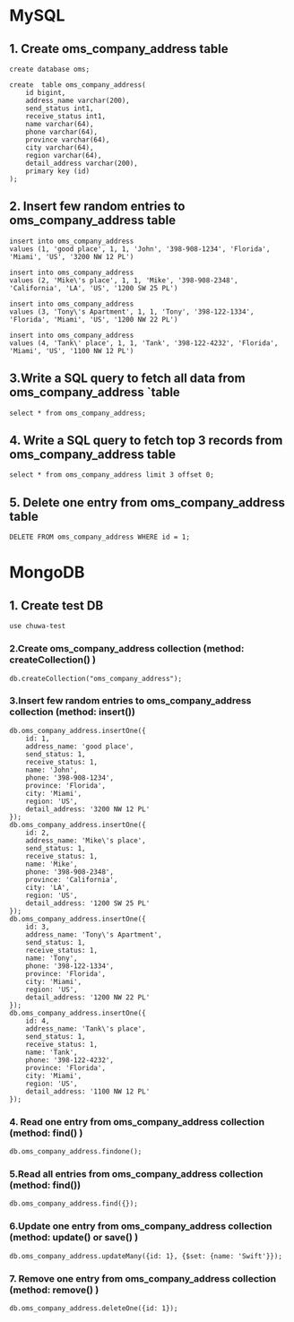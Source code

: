 ﻿# MySQL
## 1. Create oms_company_address table
```mysql
create database oms;  
```

```mysql
create  table oms_company_address(  
    id bigint,  
    address_name varchar(200),  
    send_status int1,  
    receive_status int1,  
    name varchar(64),  
    phone varchar(64),  
    province varchar(64),  
    city varchar(64),  
    region varchar(64),  
    detail_address varchar(200),  
    primary key (id)  
);  
 ```
## 2. Insert few random entries to oms_company_address table
```mysql
insert into oms_company_address  
values (1, 'good place', 1, 1, 'John', '398-908-1234', 'Florida', 'Miami', 'US', '3200 NW 12 PL')  
  
insert into oms_company_address  
values (2, 'Mike\'s place', 1, 1, 'Mike', '398-908-2348', 'California', 'LA', 'US', '1200 SW 25 PL')  
  
insert into oms_company_address  
values (3, 'Tony\'s Apartment', 1, 1, 'Tony', '398-122-1334', 'Florida', 'Miami', 'US', '1200 NW 22 PL')  
  
insert into oms_company_address  
values (4, 'Tank\' place', 1, 1, 'Tank', '398-122-4232', 'Florida', 'Miami', 'US', '1100 NW 12 PL')  
 ```
## 3.Write a SQL query to fetch all data from oms_company_address `table
```mysql
select * from oms_company_address;  
 ```
## 4. Write a SQL query to fetch top 3 records from oms_company_address table
```mysql
select * from oms_company_address limit 3 offset 0;  
  ```
## 5. Delete one entry from oms_company_address  table
```mysql
DELETE FROM oms_company_address WHERE id = 1;
 ```

# MongoDB
## 1. Create test DB
```
use chuwa-test
 ```

### 2.Create oms_company_address collection (method: createCollection() )
```
db.createCollection("oms_company_address");
 ```

### 3.Insert few random entries to oms_company_address collection (method: insert())
```mysql
db.oms_company_address.insertOne({
    id: 1,
    address_name: 'good place',
    send_status: 1,
    receive_status: 1,
    name: 'John',
    phone: '398-908-1234',
    province: 'Florida',
    city: 'Miami',
    region: 'US',
    detail_address: '3200 NW 12 PL'
});
db.oms_company_address.insertOne({
    id: 2,
    address_name: 'Mike\'s place',
    send_status: 1,
    receive_status: 1,
    name: 'Mike',
    phone: '398-908-2348',
    province: 'California',
    city: 'LA',
    region: 'US',
    detail_address: '1200 SW 25 PL'
});
db.oms_company_address.insertOne({
    id: 3,
    address_name: 'Tony\'s Apartment',
    send_status: 1,
    receive_status: 1,
    name: 'Tony',
    phone: '398-122-1334',
    province: 'Florida',
    city: 'Miami',
    region: 'US',
    detail_address: '1200 NW 22 PL'
});
db.oms_company_address.insertOne({
    id: 4,
    address_name: 'Tank\'s place',
    send_status: 1,
    receive_status: 1,
    name: 'Tank',
    phone: '398-122-4232',
    province: 'Florida',
    city: 'Miami',
    region: 'US',
    detail_address: '1100 NW 12 PL'
});
 ```

### 4. Read one entry from oms_company_address collection (method: find() )
```
db.oms_company_address.findone();
 ```

### 5.Read all entries from oms_company_address collection (method: find())
```
db.oms_company_address.find({});
 ```
### 6.Update one entry from oms_company_address collection (method: update() or save() )
```
db.oms_company_address.updateMany({id: 1}, {$set: {name: 'Swift'}});
 ```

### 7. Remove one entry from oms_company_address collection (method: remove() )
```
db.oms_company_address.deleteOne({id: 1});
 ```
